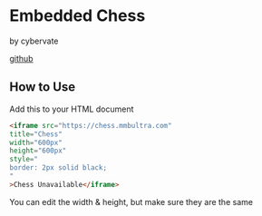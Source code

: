 # Embedded Chess

by cybervate

[github](https://github.com/Cybervate/embedded_chess)

## How to Use

Add this to your HTML document

```HTML
<iframe src="https://chess.mmbultra.com"
title="Chess" 
width="600px" 
height="600px"
style="
border: 2px solid black;
"
>Chess Unavailable</iframe>
```

You can edit the width & height, but make sure they are the same
